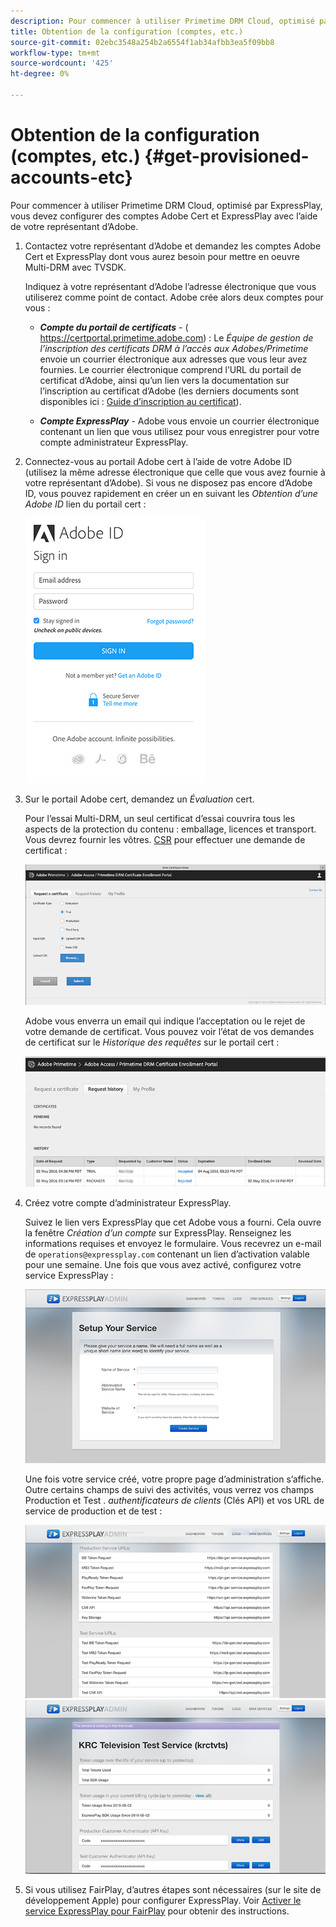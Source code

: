 ```yaml
---
description: Pour commencer à utiliser Primetime DRM Cloud, optimisé par ExpressPlay, vous devez configurer des comptes Adobe Cert et ExpressPlay avec l’aide de votre représentant d’Adobe.
title: Obtention de la configuration (comptes, etc.)
source-git-commit: 02ebc3548a254b2a6554f1ab34afbb3ea5f09bb8
workflow-type: tm+mt
source-wordcount: '425'
ht-degree: 0%

---
```


# Obtention de la configuration (comptes, etc.) {#get-provisioned-accounts-etc}

Pour commencer à utiliser Primetime DRM Cloud, optimisé par ExpressPlay, vous devez configurer des comptes Adobe Cert et ExpressPlay avec l’aide de votre représentant d’Adobe.

1. Contactez votre représentant d’Adobe et demandez les comptes Adobe Cert et ExpressPlay dont vous aurez besoin pour mettre en oeuvre Multi-DRM avec TVSDK.

   Indiquez à votre représentant d’Adobe l’adresse électronique que vous utiliserez comme point de contact. Adobe crée alors deux comptes pour vous :

   * ***Compte du portail de certificats*** - ( https://certportal.primetime.adobe.com) : Le *Équipe de gestion de l’inscription des certificats DRM à l’accès aux Adobes/Primetime* envoie un courrier électronique aux adresses que vous leur avez fournies. Le courrier électronique comprend l’URL du portail de certificat d’Adobe, ainsi qu’un lien vers la documentation sur l’inscription au certificat d’Adobe (les derniers documents sont disponibles ici : [Guide d’inscription au certificat](../../../digital-rights-management/certificate-enrollment-guide/about-certs.md)).

   * ***Compte ExpressPlay*** - Adobe vous envoie un courrier électronique contenant un lien que vous utilisez pour vous enregistrer pour votre compte administrateur ExpressPlay.

1. Connectez-vous au portail Adobe cert à l’aide de votre Adobe ID (utilisez la même adresse électronique que celle que vous avez fournie à votre représentant d’Adobe). Si vous ne disposez pas encore d’Adobe ID, vous pouvez rapidement en créer un en suivant les *Obtention d’une Adobe ID* lien du portail cert :

   <!--<a id="fig_mst_gtj_wv"></a>-->

   ![](assets/cert_portal_sign-in-page-web.png)

1. Sur le portail Adobe cert, demandez un *Évaluation* cert.

   Pour l’essai Multi-DRM, un seul certificat d’essai couvrira tous les aspects de la protection du contenu : emballage, licences et transport. Vous devrez fournir les vôtres. [CSR](../../../digital-rights-management/certificate-enrollment-guide/request-certs/gen-cert-signing-req.md) pour effectuer une demande de certificat :
   <!--<a id="fig_op1_xwj_wv"></a>-->

   ![](assets/cert_portal_trial_request-web.png)

   Adobe vous enverra un email qui indique l’acceptation ou le rejet de votre demande de certificat. Vous pouvez voir l’état de vos demandes de certificat sur le *Historique des requêtes* sur le portail cert :
   <!--<a id="fig_gkl_myj_wv"></a>-->

   ![](assets/cert_portal_request_history-web.png)

1. Créez votre compte d’administrateur ExpressPlay.

   Suivez le lien vers ExpressPlay que cet Adobe vous a fourni. Cela ouvre la fenêtre *Création d’un compte* sur ExpressPlay. Renseignez les informations requises et envoyez le formulaire. Vous recevrez un e-mail de `operations@expressplay.com` contenant un lien d’activation valable pour une semaine. Une fois que vous avez activé, configurez votre service ExpressPlay :
   <!--<a id="fig_cjl_ztk_wv"></a>-->

   ![](assets/expressplay_create_service-web.png)

   Une fois votre service créé, votre propre page d’administration s’affiche. Outre certains champs de suivi des activités, vous verrez vos champs Production et Test . *authentificateurs de clients* (Clés API) et vos URL de service de production et de test :

   <!--<a id="fig_c5h_xdl_wv"></a>-->

   ![](assets/expressplay_admin_dashboard_2-web.png) ![](assets/expressplay_admin_dashboard-web.png)

1. Si vous utilisez FairPlay, d’autres étapes sont nécessaires (sur le site de développement Apple) pour configurer ExpressPlay. Voir [Activer le service ExpressPlay pour FairPlay](../../multi-drm-workflows/p-l-and-p/fairplay-workflow.md#enable-expressplay-service-for-fairplay) pour obtenir des instructions.
